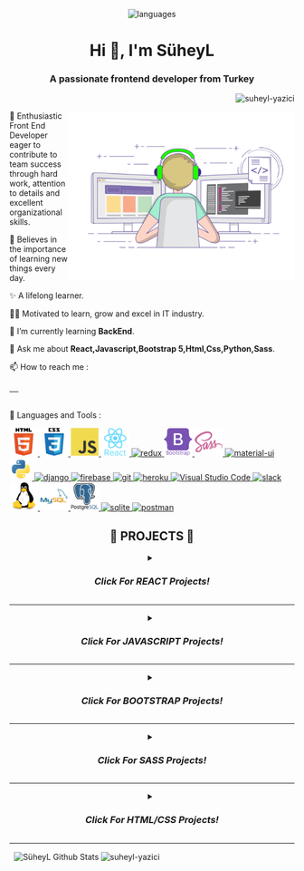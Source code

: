 <div>
   <p align="center">
      <img src="https://user-images.githubusercontent.com/81583304/172399580-c6ac0263-ed22-4a98-8933-bb667bda1e79.gif" alt="languages" width="40%" > 
   </p>
   <h1 align="center">Hi 👋, I'm SüheyL</h1>
   <h3 align="center">A passionate frontend developer from Turkey</h3>

   <p align="right">
      <img src="https://komarev.com/ghpvc/?username=suheyl-yazici&label=Profile%20views&color=0e75b6&style=flat" alt="suheyl-yazici" />
   </p>
</div>

<div>
<img src="developer.gif" width="400" align="right" alt="logo">

👯  Enthusiastic Front End Developer eager to contribute to team success through hard work,
attention to details and excellent organizational skills.

📝  Believes in the importance of learning new things every day.

✨  A lifelong learner.

👨‍💻  Motivated to learn, grow and excel in IT industry.

🌱  I’m currently learning **BackEnd**.

💬  Ask me about **React,Javascript,Bootstrap 5,Html,Css,Python,Sass**.

📫  How to reach me :

  <div align="left">
      <a href="mailto:h.suheylyazici@gmail.com" target="_blank">
         <img src="https://img.shields.io/badge/Gmail-D14836?style=for-the-badge&logo=gmail&logoColor=white" alt="">
      </a>
      <a href="https://wa.me/+905078441393" target="_blank">
         <img src="https://img.shields.io/badge/WhatsApp-25D366?style=for-the-badge&logo=whatsapp&logoColor=white" alt="">
      </a>
      <a href="#" target="_blank">
         <img src="https://img.shields.io/badge/Instagram-E4405F?style=for-the-badge&logo=instagram&logoColor=white" alt="">
      </a>
      <a href="https://www.linkedin.com/in/hasansüheylyazıcı" target="_blank">
         <img src="https://img.shields.io/badge/LinkedIn-0077B5?style=for-the-badge&logo=linkedin&logoColor=white" alt="">
      </a>
      <a href="#" target="_blank">
         <img src="https://img.shields.io/badge/Twitter-1DA1F2?style=for-the-badge&logo=twitter&logoColor=white" alt="">
      </a>
   </div>
   
<br />

🔧 Languages and Tools :

 <div align="left">
   <a href="#" target="_blank">
      <img src="https://raw.githubusercontent.com/devicons/devicon/master/icons/html5/html5-original-wordmark.svg" alt="html5" width="50" height="50"/>
   </a>     
   <a href="#" target="_blank">
      <img src="https://raw.githubusercontent.com/devicons/devicon/master/icons/css3/css3-original-wordmark.svg" alt="css3" width="50" height="50"/>
   </a>
   <a href="#" target="_blank">
      <img src="https://raw.githubusercontent.com/devicons/devicon/master/icons/javascript/javascript-original.svg" alt="javascript" width="50" height="50"/>              </a>
   <a href="#" target="_blank">
      <img src="https://raw.githubusercontent.com/devicons/devicon/master/icons/react/react-original-wordmark.svg" alt="react" width="50" height="50"/>
   </a>
   <a href="#" target="_blank">
      <img src="https://upload.wikimedia.org/wikipedia/commons/4/49/Redux.png" alt="redux" width="50" height="50" />
   </a>
   <a href="#" target="_blank">
      <img src="https://raw.githubusercontent.com/devicons/devicon/master/icons/bootstrap/bootstrap-plain-wordmark.svg" alt="bootstrap" width="50" height="50"/>
   </a>
   <a href="#" target="_blank">
      <img src="https://raw.githubusercontent.com/devicons/devicon/master/icons/sass/sass-original.svg" alt="sass"  width="50" height="50" />
   </a>
   <a href="#" target="_blank">
      <img src="https://mui.com/static/logo.png" alt="material-ui" width="50" height="50"/>
   </a>
   <a href="#" target="_blank">
      <img src="https://raw.githubusercontent.com/devicons/devicon/master/icons/python/python-original.svg" alt="python" width="40" height="40"/>
   </a> 
   <a href="#" target="_blank">
      <img src="https://www.djangoproject.com/m/img/logos/django-logo-negative.png" alt="django" width="50" height="50"/>
   </a>
   <a href="#" target="_blank">
      <img src="https://www.vectorlogo.zone/logos/firebase/firebase-icon.svg" alt="firebase" width="50" height="50"/>
   </a>
   <a href="#" target="_blank">
      <img src="https://www.vectorlogo.zone/logos/git-scm/git-scm-icon.svg" alt="git" width="50" height="50"/>
   </a>
   <a href="#" target="_blank">
      <img src="https://www.vectorlogo.zone/logos/heroku/heroku-icon.svg" alt="heroku" width="50" height="50"/>
   </a>
   <a href="#" target="_blank">
      <img src="https://cdn.jsdelivr.net/gh/devicons/devicon/icons/vscode/vscode-original.svg" alt="Visual Studio Code" width="50" height="50" />
   </a>
   <a href="#" target="_blank">
      <img src="https://cdn.brandfolder.io/5H442O3W/as/pl546j-7le8zk-4nzzs1/Slack_Mark_Web.png" alt="slack"  width="50" height="50" />
   </a>
   <a href="#" target="_blank">
      <img src="https://raw.githubusercontent.com/devicons/devicon/master/icons/linux/linux-original.svg" alt="linux" width="50" height="50"/>  
   </a>
   <a href="#" target="_blank">
      <img src="https://raw.githubusercontent.com/devicons/devicon/master/icons/mysql/mysql-original-wordmark.svg" alt="mysql" width="50" height="50"/>
   </a>
   <a href="#" target="_blank">
      <img src="https://raw.githubusercontent.com/devicons/devicon/master/icons/postgresql/postgresql-original-wordmark.svg" alt="postgresql" width="50" height="50"/>
   </a>
   <a href="#" target="_blank">
      <img src="https://www.vectorlogo.zone/logos/sqlite/sqlite-icon.svg" alt="sqlite" width="50" height="50"/>
   </a>
   <a href="#" target="_blank">
      <img src="https://www.vectorlogo.zone/logos/getpostman/getpostman-icon.svg" alt="postman" width="50" height="50"/>
   </a>   
  </div>
</div>

<h2 align="center">🚀 PROJECTS 🚀</h2>

<details align="center">
  <summary><h3><em>Click For REACT Projects!</em></h3></summary>
  <p><a href="https://suheylblogpage.vercel.app/" target="_blank" rel="noreferrer">Blog App Milestone Project</a></p>
  <p><a href="https://movie--app--firebase.herokuapp.com/" target="_blank" rel="noreferrer">Movie App with Firebase</a></p>
  <p><a href="https://suheylrecipeapp.vercel.app/" target="_blank" rel="noreferrer">Recipe App</a></p>
  <p><a href="https://suheyl-yazici.github.io/react_products_app/" target="_blank" rel="noreferrer">Products App</a></p>
  <p><a href="https://suheyl-yazici.github.io/react_todo_list/" target="_blank" rel="noreferrer">React Todo List</a></p>
  <p><a href="https://suheyl-yazici.github.io/react_redux_todo_app_example/" target="_blank" rel="noreferrer">React-Redux Todo List</a></p>   
  <p><a href="https://suheyl-yazici.github.io/react_Task_Tracker/" target="_blank" rel="noreferrer">Task Tracker</a></p>   
  <p><a href="https://suheyl-yazici.github.io/react_tour_projects/" target="_blank" rel="noreferrer">Populer Tour Places</a></p>
  <p><a href="https://suheyl-yazici.github.io/react_language_cards/" target="_blank" rel="noreferrer">Languages Cards</a></p>
  <p><a href="https://suheyl-yazici.github.io/react_random_user_app/" target="_blank" rel="noreferrer">Random User App</a></p>
  <p><a href="" target="_blank" rel="noreferrer"></a></p>
</details>
  <hr/>
<details align="center">
  <summary><h3><em>Click For JAVASCRIPT Projects!</em></h3></summary>
  <p><a href="https://suheyl-yazici.github.io/weatherApp/" target="_blank" rel="noreferrer">Weather App</a></p>
  <p><a href="https://suheyl-yazici.github.io/rest_Countries/" target="_blank" rel="noreferrer">Rest  Countries</a></p>
  <p><a href="https://suheyl-yazici.github.io/digital_clock/" target="_blank" rel="noreferrer">Digital Clock</a></p>
  <p><a href="https://suheyl-yazici.github.io/checkout_project/" target="_blank" rel="noreferrer">Checkout Page</a></p>
  <p><a href="https://suheyl-yazici.github.io/find_the_number_game/" target="_blank" rel="noreferrer">Guess The Number</a></p>
  <p><a href="https://suheyl-yazici.github.io/Lottery-Game/" target="_blank" rel="noreferrer">Lottery Game</a></p>
  <p><a href="https://suheyl-yazici.github.io/ios_calculator/" target="_blank" rel="noreferrer">IOS Calculator</a></p>  
  <p><a href="https://suheyl-yazici.github.io/to_do_app/" target="_blank" rel="noreferrer">Todo App</a></p>
  <p><a href="" target="_blank" rel="noreferrer"></a></p>
</details>
  <hr />
<details align="center">
  <summary><h3><em>Click For BOOTSTRAP Projects!</em></h3></summary>
  <p><a href="https://suheyl-yazici.github.io/bootstrap_project/" target="_blank" rel="noreferrer">Education Page</a></p>
  <p><a href="https://suheyl-yazici.github.io/bootstrap_softPage/" target="_blank" rel="noreferrer">Soft Page</a></p>
</details>
<hr />    
<details align="center">
  <summary><h3><em>Click For SASS Projects!</em></h3></summary>
  <p><a href="https://suheyl-yazici.github.io/Sass_project/" target="_blank" rel="noreferrer">Portfolio Page</a></p>
</details>
<hr />  
<details align="center">
  <summary><h3><em>Click For HTML/CSS Projects!</em></h3></summary>
      <p><a href="https://suheyl-yazici.github.io/Netflix_Survey_Form/" target="_blank" rel="noreferrer">Netflix</a></p>
      <p><a href="https://suheyl-yazici.github.io/parallax_website/" target="_blank" rel="noreferrer">Parallax Website</a></p>
      <p><a href="https://suheyl-yazici.github.io/googleLandingPage/" target="_blank" rel="noreferrer">Google Landing Page</a></p>  
      <p><a href="https://suheyl-yazici.github.io/VoltranClub/" target="_blank" rel="noreferrer">Voltron Club</a></p>  
      <p><a href="https://suheyl-yazici.github.io/personel_landing_page/" target="_blank" rel="noreferrer">Personel Landing Page</a></p>  
</details>
<hr />   
   <p>&nbsp;
      <img align="center" src="https://github-readme-stats.vercel.app/api?username=suheyl-yazici&show_icons=true&hide_border=false&title_color=ff652f&icon_color=FFE400&bg_color=09131B&text_color=ffffff&border_color=0c1a25" alt="SüheyL Github Stats" />
      <img align="center" src="https://github-readme-streak-stats.herokuapp.com/?user=suheyl-yazici&theme=tokyonight" alt="suheyl-yazici" />
   </p>
